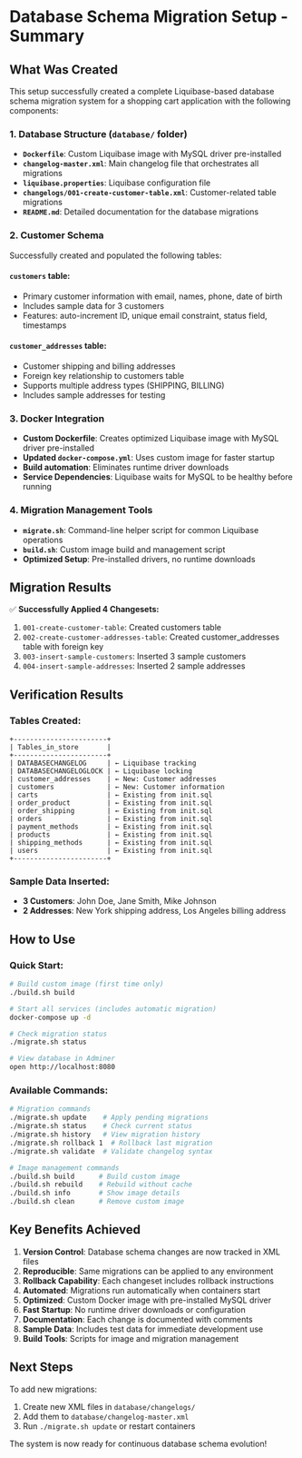 # Database Schema Migration Setup - Summary

## What Was Created

This setup successfully created a complete Liquibase-based database schema migration system for a shopping cart application with the following components:

### 1. Database Structure (`database/` folder)
- **`Dockerfile`**: Custom Liquibase image with MySQL driver pre-installed
- **`changelog-master.xml`**: Main changelog file that orchestrates all migrations
- **`liquibase.properties`**: Liquibase configuration file
- **`changelogs/001-create-customer-table.xml`**: Customer-related table migrations
- **`README.md`**: Detailed documentation for the database migrations

### 2. Customer Schema
Successfully created and populated the following tables:

#### `customers` table:
- Primary customer information with email, names, phone, date of birth
- Includes sample data for 3 customers
- Features: auto-increment ID, unique email constraint, status field, timestamps

#### `customer_addresses` table:
- Customer shipping and billing addresses
- Foreign key relationship to customers table
- Supports multiple address types (SHIPPING, BILLING)
- Includes sample addresses for testing

### 3. Docker Integration
- **Custom Dockerfile**: Creates optimized Liquibase image with MySQL driver pre-installed
- **Updated `docker-compose.yml`**: Uses custom image for faster startup
- **Build automation**: Eliminates runtime driver downloads
- **Service Dependencies**: Liquibase waits for MySQL to be healthy before running

### 4. Migration Management Tools
- **`migrate.sh`**: Command-line helper script for common Liquibase operations
- **`build.sh`**: Custom image build and management script
- **Optimized Setup**: Pre-installed drivers, no runtime downloads

## Migration Results

✅ **Successfully Applied 4 Changesets:**
1. `001-create-customer-table`: Created customers table
2. `002-create-customer-addresses-table`: Created customer_addresses table with foreign key
3. `003-insert-sample-customers`: Inserted 3 sample customers
4. `004-insert-sample-addresses`: Inserted 2 sample addresses

## Verification Results

### Tables Created:
```
+-----------------------+
| Tables_in_store       |
+-----------------------+
| DATABASECHANGELOG     | ← Liquibase tracking
| DATABASECHANGELOGLOCK | ← Liquibase locking
| customer_addresses    | ← New: Customer addresses
| customers             | ← New: Customer information
| carts                 | ← Existing from init.sql
| order_product         | ← Existing from init.sql
| order_shipping        | ← Existing from init.sql
| orders                | ← Existing from init.sql
| payment_methods       | ← Existing from init.sql
| products              | ← Existing from init.sql
| shipping_methods      | ← Existing from init.sql
| users                 | ← Existing from init.sql
+-----------------------+
```

### Sample Data Inserted:
- **3 Customers**: John Doe, Jane Smith, Mike Johnson
- **2 Addresses**: New York shipping address, Los Angeles billing address

## How to Use

### Quick Start:
```bash
# Build custom image (first time only)
./build.sh build

# Start all services (includes automatic migration)
docker-compose up -d

# Check migration status
./migrate.sh status

# View database in Adminer
open http://localhost:8080
```

### Available Commands:
```bash
# Migration commands
./migrate.sh update    # Apply pending migrations
./migrate.sh status    # Check current status
./migrate.sh history   # View migration history
./migrate.sh rollback 1  # Rollback last migration
./migrate.sh validate  # Validate changelog syntax

# Image management commands
./build.sh build      # Build custom image
./build.sh rebuild    # Rebuild without cache
./build.sh info       # Show image details
./build.sh clean      # Remove custom image
```

## Key Benefits Achieved

1. **Version Control**: Database schema changes are now tracked in XML files
2. **Reproducible**: Same migrations can be applied to any environment
3. **Rollback Capability**: Each changeset includes rollback instructions
4. **Automated**: Migrations run automatically when containers start
5. **Optimized**: Custom Docker image with pre-installed MySQL driver
6. **Fast Startup**: No runtime driver downloads or configuration
7. **Documentation**: Each change is documented with comments
8. **Sample Data**: Includes test data for immediate development use
9. **Build Tools**: Scripts for image and migration management

## Next Steps

To add new migrations:
1. Create new XML files in `database/changelogs/`
2. Add them to `database/changelog-master.xml`
3. Run `./migrate.sh update` or restart containers

The system is now ready for continuous database schema evolution!

